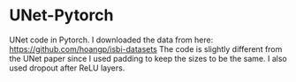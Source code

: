 # UNet-Pytorch
UNet code in Pytorch. I downloaded the data from here: https://github.com/hoangp/isbi-datasets 
The code is slightly different from the UNet paper since I used padding to keep the sizes to be the same.
I also used dropout after ReLU layers. 
